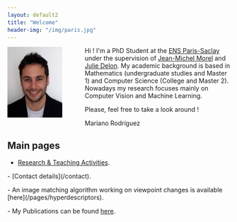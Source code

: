 ```yaml
---
layout: default2
title: "Welcome"
header-img: "/img/paris.jpg"
---
```


<div style="float:left; width:175px;height:180px" > <img src="/img/mariano.jpg" alt="Mariano Rodríguez" height="160px"></div>

Hi ! I'm a PhD Student at the [ENS Paris-Saclay](http://www.ens-cachan.fr/) under the supervision of [Jean-Michel Morel](https://sites.google.com/site/jeanmichelmorelcmlaenscachan/) and [Julie Delon](https://delon.wp.imt.fr/). My academic background is based in Mathematics (undergraduate studies and Master 1) and Computer Science (College and Master 2). Nowadays my research focuses mainly on Computer Vision and Machine Learning.

Please, feel free to take a look around !

Mariano Rodríguez


<!-- & highlights -->

Main pages
---

- [Research & Teaching Activities](/research).
<p></p>
- [Contact details](/contact).
<p></p>
- An image matching algorithm working on viewpoint changes is available [here](/pages/hyperdescriptors).
<p></p>
- My Publications can be found <a href="{{ site.baseurl }}/publications">here</a>.


<!-- Living in Paris
---

<center>
<img src="/img/pariscolor.jpg" alt="Paris" width="90%">
</center> -->
